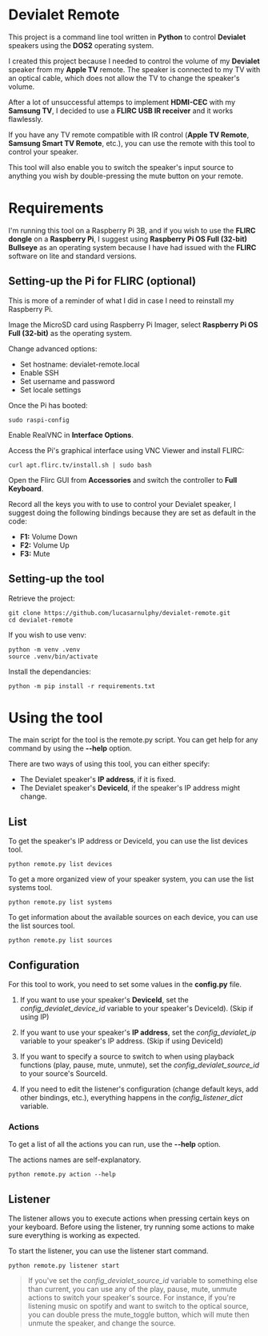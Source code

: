 # Devialet Remote
This project is a command line tool written in **Python** to control **Devialet** speakers using the **DOS2** operating system.

I created this project because I needed to control the volume of my **Devialet** speaker from my **Apple TV** remote. The speaker is connected to my TV with an optical cable, which does not allow the TV to change the speaker's volume.

After a lot of unsuccessful attemps to implement **HDMI-CEC** with my **Samsung TV**, I decided to use a **FLIRC USB IR receiver** and it works flawlessly.

If you have any TV remote compatible with IR control (**Apple TV Remote**, **Samsung Smart TV Remote**, etc.), you can use the remote with this tool to control your speaker.

This tool will also enable you to switch the speaker's input source to anything you wish by double-pressing the mute button on your remote.

# Requirements

I'm running this tool on a Raspberry Pi 3B, and if you wish to use the **FLIRC dongle** on a **Raspberry Pi**, I suggest using **Raspberry Pi OS Full (32-bit) Bullseye** as an operating system because I have had issued with the **FLIRC** software on lite and standard versions.

## Setting-up the Pi for FLIRC (optional)

This is more of a reminder of what I did in case I need to reinstall my Raspberry Pi.

Image the MicroSD card using Raspberry Pi Imager, select **Raspberry Pi OS Full (32-bit)** as the operating system.

Change advanced options:
- Set hostname: devialet-remote.local
- Enable SSH
- Set username and password
- Set locale settings

Once the Pi has booted:

```console
sudo raspi-config
```

Enable RealVNC in **Interface Options**.

Access the Pi's graphical interface using VNC Viewer and install FLIRC:

```console
curl apt.flirc.tv/install.sh | sudo bash 
```

Open the Flirc GUI from **Accessories** and switch the controller to **Full Keyboard**.

Record all the keys you with to use to control your Devialet speaker, I suggest doing the following bindings because they are set as default in the code:

- **F1:** Volume Down
- **F2:** Volume Up
- **F3:** Mute

## Setting-up the tool

Retrieve the project:

```console
git clone https://github.com/lucasarnulphy/devialet-remote.git
cd devialet-remote
```

If you wish to use venv:

```console
python -m venv .venv
source .venv/bin/activate
```

Install the dependancies:

```console
python -m pip install -r requirements.txt
```

# Using the tool

The main script for the tool is the remote.py script. You can get help for any command by using the **--help** option.

There are two ways of using this tool, you can either specify:

- The Devialet speaker's **IP address**, if it is fixed.
- The Devialet speaker's **DeviceId**, if the speaker's IP address might change.

## List

To get the speaker's IP address or DeviceId, you can use the list devices tool.

```console
python remote.py list devices
```

To get a more organized view of your speaker system, you can use the list systems tool.

```console
python remote.py list systems
```

To get information about the available sources on each device, you can use the list sources tool.

```console
python remote.py list sources
```

## Configuration

For this tool to work, you need to set some values in the **config.py** file.

1. If you want to use your speaker's **DeviceId**, set the *config_devialet_device_id* variable to your speaker's DeviceId). (Skip if using IP)

2. If you want to use your speaker's **IP address**, set the *config_devialet_ip* variable to your speaker's IP address. (Skip if using DeviceId)

3. If you want to specify a source to switch to when using playback functions (play, pause, mute, unmute), set the *config_devialet_source_id* to your source's SourceId.

4. If you need to edit the listener's configuration (change default keys, add other bindings, etc.), everything happens in the *config_listener_dict* variable.

### Actions

To get a list of all the actions you can run, use the **--help** option.

The actions names are self-explanatory.

```console
python remote.py action --help
```

## Listener

The listener allows you to execute actions when pressing certain keys on your keyboard. Before using the listener, try running some actions to make sure everything is working as expected.

To start the listener, you can use the listener start command.

```console
python remote.py listener start
```

> If you've set the *config_devialet_source_id* variable to something else than current, you can use any of the play, pause, mute, unmute actions to switch your speaker's source. For instance, if you're listening music on spotify and want to switch to the optical source, you can double press the mute_toggle button, which will mute then unmute the speaker, and change the source.